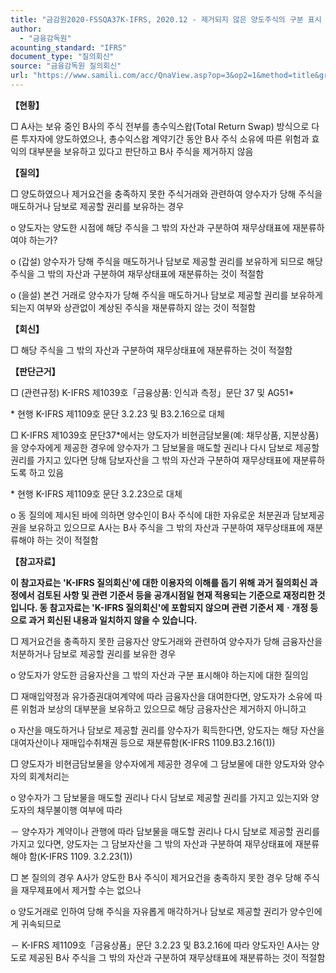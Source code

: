 ```yaml
---
title: "금감원2020-FSSQA37K-IFRS, 2020.12 - 제거되지 않은 양도주식의 구분 표시 관련 회계처리 (회신일 '14.5.29.)"
author:
  - "금융감독원"
acounting_standard: "IFRS"
document_type: "질의회신"
source: "금융감독원 질의회신"
url: "https://www.samili.com/acc/QnaView.asp?op=3&op2=1&method=title&group=2122-15;1&orgcode=1&searchword=&page=2&code=%EA%B8%88%EA%B0%90%EC%9B%902020%2DFSSQA37%5FK%2DIFRS%3A20201229"
---
```

**【현황】**

□ A사는 보유 중인 B사의 주식 전부를 총수익스왑(Total Return Swap) 방식으로 다른 투자자에 양도하였으나, 총수익스왑 계약기간 동안 B사 주식 소유에 따른 위험과 효익의 대부분을 보유하고 있다고 판단하고 B사 주식을 제거하지 않음

  
**【질의】**

□ 양도하였으나 제거요건을 충족하지 못한 주식거래와 관련하여 양수자가 당해 주식을 매도하거나 담보로 제공할 권리를 보유하는 경우

  

o 양도자는 양도한 시점에 해당 주식을 그 밖의 자산과 구분하여 재무상태표에 재분류하여야 하는가?

o (갑설) 양수자가 당해 주식을 매도하거나 담보로 제공할 권리를 보유하게 되므로 해당 주식을 그 밖의 자산과 구분하여 재무상태표에 재분류하는 것이 적절함

o (을설) 본건 거래로 양수자가 당해 주식을 매도하거나 담보로 제공할 권리를 보유하게 되는지 여부와 상관없이 계상된 주식을 재분류하지 않는 것이 적절함

  
  

**【회신】**

□ 해당 주식을 그 밖의 자산과 구분하여 재무상태표에 재분류하는 것이 적절함

  
  

**【판단근거】**

□ (관련규정) K-IFRS 제1039호「금융상품: 인식과 측정」문단 37 및 AG51\*

\* 현행 K-IFRS 제1109호 문단 3.2.23 및 B3.2.16으로 대체

  

□ K-IFRS 제1039호 문단37\*에서는 양도자가 비현금담보물(예: 채무상품, 지분상품)을 양수자에게 제공한 경우에 양수자가 그 담보물을 매도할 권리나 다시 담보로 제공할 권리를 가지고 있다면 당해 담보자산을 그 밖의 자산과 구분하여 재무상태표에 재분류하도록 하고 있음

\* 현행 K-IFRS 제1109호 문단 3.2.23으로 대체

o 동 질의에 제시된 바에 의하면 양수인이 B사 주식에 대한 자유로운 처분권과 담보제공권을 보유하고 있으므로 A사는 B사 주식을 그 밖의 자산과 구분하여 재무상태표에 재분류해야 하는 것이 적절함

  
**【참고자료】**

**이 참고자료는 'K-IFRS 질의회신'에 대한 이용자의 이해를 돕기 위해 과거 질의회신 과정에서 검토된 사항 및 관련 기준서 등을 공개시점일 현재 적용되는 기준으로 재정리한 것입니다. 동 참고자료는 'K-IFRS 질의회신'에 포함되지 않으며 관련 기준서 제ㆍ개정 등으로 과거 회신된 내용과 일치하지 않을 수 있습니다.**

  

□ 제거요건을 충족하지 못한 금융자산 양도거래와 관련하여 양수자가 당해 금융자산을 처분하거나 담보로 제공할 권리를 보유한 경우

o 양도자가 양도한 금융자산을 그 밖의 자산과 구분 표시해야 하는지에 대한 질의임

  

□ 재매입약정과 유가증권대여계약에 따라 금융자산을 대여한다면, 양도자가 소유에 따른 위험과 보상의 대부분을 보유하고 있으므로 해당 금융자산은 제거하지 아니하고

o 자산을 매도하거나 담보로 제공할 권리를 양수자가 획득한다면, 양도자는 해당 자산을 대여자산이나 재매입수취채권 등으로 재분류함(K-IFRS 1109.B3.2.16(1))

  

□ 양도자가 비현금담보물을 양수자에게 제공한 경우에 그 담보물에 대한 양도자와 양수자의 회계처리는

o 양수자가 그 담보물을 매도할 권리나 다시 담보로 제공할 권리를 가지고 있는지와 양도자의 채무불이행 여부에 따라

－ 양수자가 계약이나 관행에 따라 담보물을 매도할 권리나 다시 담보로 제공할 권리를 가지고 있다면, 양도자는 그 담보자산을 그 밖의 자산과 구분하여 재무상태표에 재분류해야 함(K-IFRS 1109. 3.2.23(1))

  

□ 본 질의의 경우 A사가 양도한 B사 주식이 제거요건을 충족하지 못한 경우 당해 주식을 재무제표에서 제거할 수는 없으나

o 양도거래로 인하여 당해 주식을 자유롭게 매각하거나 담보로 제공할 권리가 양수인에게 귀속되므로

－ K-IFRS 제1109호「금융상품」문단 3.2.23 및 B3.2.16에 따라 양도자인 A사는 양도로 제공된 B사 주식을 그 밖의 자산과 구분하여 재무상태표에 재분류하는 것이 적절함
